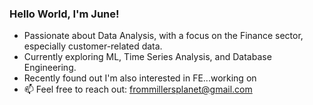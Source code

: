 ### Hello World, I'm June!

-  Passionate about Data Analysis, with a focus on the Finance sector, especially customer-related data.
-  Currently exploring ML, Time Series Analysis, and Database Engineering.
-  Recently found out I'm also interested in FE...working on
-  📫 Feel free to reach out: frommillersplanet@gmail.com

<!---
millersplanet/millersplanet is a ✨ special ✨ repository because its `README.md` (this file) appears on your GitHub profile.
You can click the Preview link to take a look at your changes.
--->
